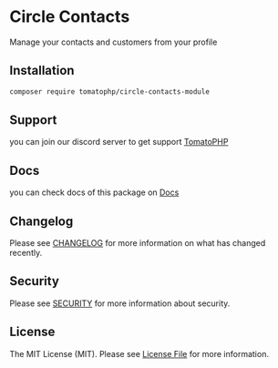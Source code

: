 # Circle Contacts

Manage your contacts and customers from your profile

## Installation

```bash
composer require tomatophp/circle-contacts-module
```

## Support

you can join our discord server to get support [TomatoPHP](https://discord.gg/Xqmt35Uh)

## Docs

you can check docs of this package on [Docs](https://www.github.com/tomatophp/circle-contacts)

## Changelog

Please see [CHANGELOG](https://www.github.com/tomatophp/circle-contacts/CHANGELOG.md) for more information on what has changed recently.

## Security

Please see [SECURITY](https://www.github.com/tomatophp/circle-contacts/SECURITY.md) for more information about security.

## License

The MIT License (MIT). Please see [License File](https://www.github.com/tomatophp/circle-contacts/LICENSE.md) for more information.
